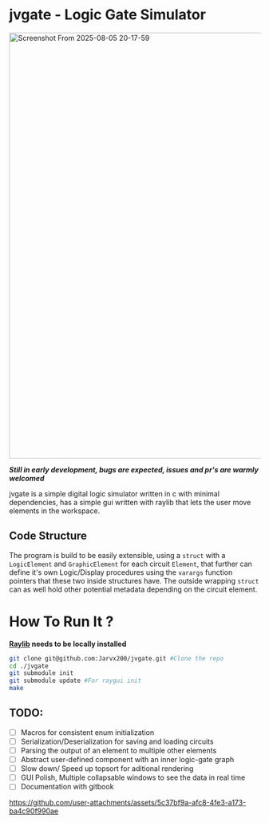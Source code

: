# jvgate - Logic Gate Simulator



<img width="1197" height="851" alt="Screenshot From 2025-08-05 20-17-59" src="https://github.com/user-attachments/assets/c37feeca-2c95-46fa-bd11-2ab67e6d01c5" />



***Still in early development, bugs are expected, issues and pr's are warmly welcomed***

jvgate is a simple digital logic simulator written in c with minimal dependencies, has a simple gui written with raylib that lets the user move elements in the workspace.

## Code Structure

The program is build to be easily extensible, using a `struct` with a `LogicElement` and `GraphicElement` for each circuit `Element`, that further can define it's own Logic/Display 
procedures using the `varargs` function pointers that these two inside structures have.
The outside wrapping `struct` can as well hold other potential metadata depending on the circuit element.


# How To Run It ?

**[Raylib](https://github.com/raysan5/raylib) needs to be locally installed** 

```sh
git clone git@github.com:Jarvx200/jvgate.git #Clone the repo
cd ./jvgate
git submodule init
git submodule update #For raygui init
make
```


## TODO:

- [ ] Macros for consistent enum initialization
- [ ] Serialization/Deserialization for saving and loading circuits 
- [ ] Parsing the output of an element to multiple other elements
- [ ] Abstract user-defined component with an inner logic-gate graph
- [ ] Slow down/ Speed up topsort for aditional rendering 
- [ ] GUI Polish, Multiple collapsable windows to see the data in real time
- [ ] Documentation with gitbook

https://github.com/user-attachments/assets/5c37bf9a-afc8-4fe3-a173-ba4c90f990ae


